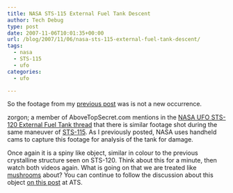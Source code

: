 ```yaml
---
title: NASA STS-115 External Fuel Tank Descent
author: Tech Debug
type: post
date: 2007-11-06T10:01:35+00:00
url: /blog/2007/11/06/nasa-sts-115-external-fuel-tank-descent/
tags:
  - nasa
  - STS-115
  - ufo
categories:
  - ufo

---
```

So the footage from my [previous post][1] was is not a new occurrence.

zorgon; a member of AboveTopSecret.com mentions in the [NASA UFO STS-120 External Fuel Tank thread][2] that there is similar footage shot during the same maneuver of [STS-115][3]. As I previously posted, NASA uses handheld cams to capture this footage for analysis of the tank for damage.



Once again it is a spiny like object, similar in colour to the previous crystalline structure seen on STS-120. Think about this for a minute, then watch both videos again. What is going on that we are treated like [mushrooms][4] about? You can continue to follow the discussion about this object [on this post][2] at ATS.

 [1]: https://techdebug.com/blog/2007/11/05/nasa-ufo-sts-120-external-fuel-tank/
 [2]: http://www.abovetopsecret.com/forum/thread312522/pg1#pid3662458
 [3]: http://en.wikipedia.org/wiki/STS-115
 [4]: http://ddo.typepad.com/ddo/2005/09/the_mushroom_tr.html
